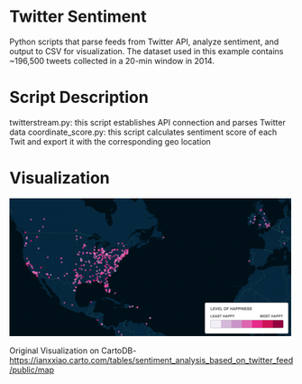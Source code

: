 # Twitter Sentiment
Python scripts that parse feeds from Twitter API, analyze sentiment, and output to CSV for visualization. The dataset used in this example contains ~196,500 tweets collected in a 20-min window in 2014. 

# Script Description

twitterstream.py: this script establishes API connection and parses Twitter data
coordinate_score.py: this script calculates sentiment score of each Twit and export it with the corresponding geo location

# Visualization

![ScreenShot](https://github.com/ianxxiao/twitter-sentiment/blob/master/tumblr_inline_nhs9bfsi7C1rct3q2.png)

Original Visualization on CartoDB- https://ianxxiao.carto.com/tables/sentiment_analysis_based_on_twitter_feed/public/map
